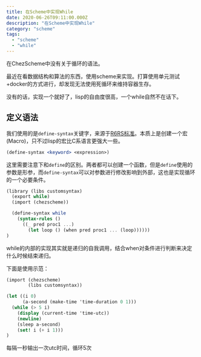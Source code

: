 ```yaml
---
title: 在Scheme中实现While
date: 2020-06-26T09:11:00.000Z
description: "在Scheme中实现While"
category: "scheme"
tags:
  - "scheme"
  - "while"
---
```

在ChezScheme中没有关于循环的语法。

最近在看数据结构和算法的东西，使用scheme来实现。打算使用单元测试+docker的方式进行，却发现无法使用死循环来维持容器生存。

没有的话，实现一个就好了，lisp的自由度很高，一个while自然不在话下。

## 定义语法
我们使用的是`define-syntax`关键字，来源于[R6RS标准](http://www.r6rs.org/final/html/r6rs/r6rs-Z-H-14.html#node_sec_11.2.2)。本质上是创建一个宏(Macro)，只不过lisp的宏比C系语言更强大一些。

```scheme
(define-syntax <keyword> <expression>)
```

这里需要注意下和`define`的区别。两者都可以创建一个函数，但是`define`使用的参数是形参，而`define-syntax`可以对参数进行修改影响到外部，这也是实现循环的一个必要条件。

```scheme
(library (libs customsyntax)
  (export while)
  (import (chezscheme))

  (define-syntax while
    (syntax-rules ()
      ((_ pred proc1 ...)
        (let loop () (when pred proc1 ... (loop))))))
)
```
while的内部的实现其实就是递归的自我调用，结合when对条件进行判断来决定什么时候结束递归。

下面是使用示范：

```scheme
(import (chezscheme)
        (libs customsyntax))

(let ((i 0)
      (a-second (make-time 'time-duration 0 1)))
  (while (> 5 i)
    (display (current-time 'time-utc))
    (newline)
    (sleep a-second)
    (set! i (+ i 1)))
)
```
每隔一秒输出一次utc时间，循环5次
